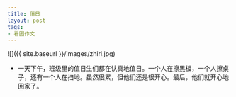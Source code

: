 ```yaml
---
title: 值日
layout: post
tags:
- 看图作文
---
```


![]({{ site.baseurl }}/images/zhiri.jpg)
* 一天下午，班级里的值日生们都在认真地值日。一个人在擦黑板，一个人擦桌子，还有一个人在扫地。虽然很累，但他们还是很开心。最后，他们就开心地回家了。
